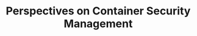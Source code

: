 ---
# Accomplishments widget.
widget: "howto"  # Widget name:  common, howto perspective, reading, cd-with-jenkins-and-docker  etc
headless: true  # This file represents a page section.
active: true  # Activate this widget? true/false
weight: 1 # Order that this section will appear.
title: "Perspectives on Container Security Management"
subtitle: ""

# Date format
date_format: "Jan 2006"

# Accomplishments.
#   Add/remove as many `[[item]]` blocks below as you like.
#   `title`, `organization` and `date_start` are the required parameters.
#   Leave other parameters empty if not required.
#   Begin/end multi-line descriptions with 3 quotes `"""`.
item:
 - title: "Securosis Analyst Report 2018: The Complete Guide to Enterprise Container Security"
   summary: "In this comprehensive 24 page report, updated for 2018, Securosis provide a complete overview of the security implications of using containers and actionable insights for implementing best practices."
   linkText: "Read the article on aquasec.com »"
   linkUrl: "https://info.aquasec.com/securosis-assembling-container-security-program"
   openNewWindow: 
   image: "https://res.cloudinary.com/agile-seo/image/fetch/w_176,dpr_1.0,d_blank_am8gzx.png/https%3A%2F%2Flogo.clearbit.com%2Faquasec.com%3Fsize%3D250" 
 - title: "5 Keys to Conquering Container Security"
   summary: "When it comes to enterprise application development, security is still an afterthought, coming in right before a release is deployed. The rapid adoption of software containers presents a rare opportunity for security to move upstream and become integrated early on and throughout the software delivery pipeline."
   linkText: "ead the article on infoworld.com »"
   linkUrl: "https://www.infoworld.com/article/3104030/security/5-keys-to-docker-container-security.html"
   openNewWindow: 
   image: "https://res.cloudinary.com/agile-seo/image/fetch/w_176,dpr_1.0,d_blank_am8gzx.png/https%3A%2F%2Flogo.clearbit.com%2Finfoworld.com%3Fsize%3D250" 
smallItem: 
 - title: "How to Protect Your Production Environment from the Threats"
   summary: "info.aquasec.com"
   linkText: ""
   linkUrl: "https://info.aquasec.com/protect-production-environment-from-threats"
   openNewWindow: 
   image: "https://res.cloudinary.com/agile-seo/image/fetch/w_62,dpr_1.0,d_blank_am8gzx.png/https%3A%2F%2Flogo.clearbit.com%2Finfo.aquasec.com%3Fsize%3D250" 
 - title: "Why are Kubernetes and Container Security Important?"
   summary: "em360tech.com"
   linkText: ""
   linkUrl: "https://www.em360tech.com/continuity/tech-features-featuredtech-news/container-and-kubernetes-security/"
   openNewWindow: 
   image: "https://i-cdn.embed.ly/1/display/crop?height=300&key=fd92ebbc52fc43fb98f69e50e7893c13&url=https%3A%2F%2Fwww.em360tech.com%2Fwp-content%2Fuploads%2F2019%2F10%2FAdobeStock_251995269.jpg&width=636"  
 - title: "How Security Of Containers Is Threatened&#8202;—&#8202;and What to Do About It"
   summary: "blog.reblaze.com"
   linkText: ""
   linkUrl: "https://blog.reblaze.com/keeping-containers-secure-and-how-the-cloud-can-help-e633063216d3"
   openNewWindow: 
   image: "https://res.cloudinary.com/agile-seo/image/fetch/w_62,dpr_1.0,d_blank_am8gzx.png/https%3A%2F%2Flogo.clearbit.com%2Fblog.reblaze.com%3Fsize%3D250"  
 - title: "The State of Container Security"
   summary: "techbeacon.com"
   linkText: ""
   linkUrl: "https://techbeacon.com/security/state-container-security-tools-policy-trail-technology"
   openNewWindow: 
   image: "https://res.cloudinary.com/agile-seo/image/fetch/w_62,dpr_1.0,d_blank_am8gzx.png/https%3A%2F%2Flogo.clearbit.com%2Ftechbeacon.com%3Fsize%3D250"   
 - title: "Container Security: Developer Best Practices"
   summary: "developer.okta.com"
   linkText: ""
   linkUrl: "https://developer.okta.com/blog/2019/07/18/container-security-a-developer-guide"
   openNewWindow: 
   image: "https://res.cloudinary.com/agile-seo/image/fetch/w_62,dpr_1.0,d_blank_am8gzx.png/https%3A%2F%2Flogo.clearbit.com%2Fdeveloper.okta.com%3Fsize%3D250" 
 - title: "Container Security: A Look at Rootless Containers"
   summary: "alibabacloud.com"
   linkText: ""
   linkUrl: "https://www.alibabacloud.com/blog/container-security-a-look-at-rootless-containers_595153"
   openNewWindow: 
   image: "https://res.cloudinary.com/agile-seo/image/fetch/w_62,dpr_1.0,d_blank_am8gzx.png/https%3A%2F%2Flogo.clearbit.com%2Falibabacloud.com%3Fsize%3D250" 
 - title: "Protect Containers To Secure Your Business"
   summary: "dzone.com"
   linkText: ""
   linkUrl: "https://dzone.com/articles/protect-containers-to-secure-your-business"
   openNewWindow: 
   image: "https://res.cloudinary.com/agile-seo/image/fetch/w_62,dpr_1.0,d_blank_am8gzx.png/https%3A%2F%2Flogo.clearbit.com%2Fdzone.com%3Fsize%3D250"
 - title: "Containers: 5 Effective Security Practices to Manage Containerization"
   summary: "gb-advisors.com"
   linkText: ""
   linkUrl: "https://www.gb-advisors.com/computer-containers-security-practices/"
   openNewWindow: 
   image: "https://res.cloudinary.com/agile-seo/image/fetch/w_62,dpr_1.0,d_blank_am8gzx.png/https%3A%2F%2Flogo.clearbit.com%2Fgb-advisors.com%3Fsize%3D250"
 - title: "Building a Container Security Program: Introduction"
   summary: "securosis.com"
   linkText: ""
   linkUrl: "https://securosis.com/blog/building-a-container-security-program-2018-intro"
   openNewWindow: 
   image: "https://res.cloudinary.com/agile-seo/image/fetch/w_62,dpr_1.0,d_blank_am8gzx.png/https%3A%2F%2Flogo.clearbit.com%2Fsecurosis.com%3Fsize%3D250"
 - title: "Introduction to Container Security"
   summary: "docker.com"
   linkText: ""
   linkUrl: "https://www.docker.com/sites/default/files/WP_IntrotoContainerSecurity_08.19.2016.pdf"
   openNewWindow: 
   image: "https://res.cloudinary.com/agile-seo/image/fetch/w_62,dpr_1.0,d_blank_am8gzx.png/https%3A%2F%2Flogo.clearbit.com%2Fdocker.com%3Fsize%3D250"
---